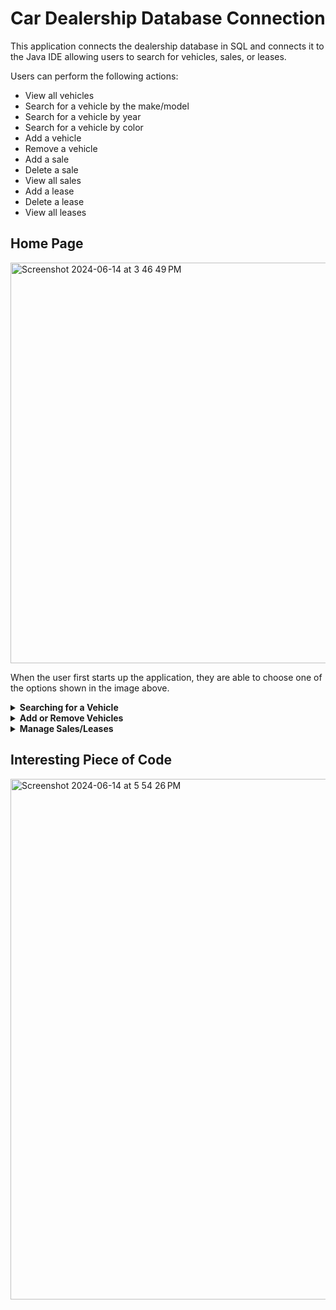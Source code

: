 # Car Dealership Database Connection

This application connects the dealership database in SQL and connects it to the Java IDE allowing users to search for vehicles, sales, or leases. 

Users can perform the following actions:
  - View all vehicles
  - Search for a vehicle by the make/model
  - Search for a vehicle by year
  - Search for a vehicle by color
  - Add a vehicle
  - Remove a vehicle
  - Add a sale
  - Delete a sale
  - View all sales
  - Add a lease
  - Delete a lease
  - View all leases


## Home Page
<img width="641" alt="Screenshot 2024-06-14 at 3 46 49 PM" src="https://github.com/hibbaafzal/WorkshopEight_CarDealershipDatabaseConnect/assets/166542360/c6dddc0b-9476-4fbf-a73b-3609ca61ffa2">

When the user first starts up the application, they are able to choose one of the options shown in the image above. 

<details> 
  
  **<summary> Searching for a Vehicle </summary>**
  
  ### All Vehicles

  <img width="907" alt="Screenshot 2024-06-14 at 3 50 27 PM" src="https://github.com/hibbaafzal/WorkshopEight_CarDealershipDatabaseConnect/assets/166542360/30152fba-c8c0-4325-abbd-ac811724ac78">

### Search by Make/Model
<img width="638" alt="Screenshot 2024-06-14 at 3 53 21 PM" src="https://github.com/hibbaafzal/WorkshopEight_CarDealershipDatabaseConnect/assets/166542360/85c0791a-017b-4978-bca3-1472c6d315c7">

### Search by Year
<img width="824" alt="Screenshot 2024-06-14 at 4 36 10 PM" src="https://github.com/hibbaafzal/WorkshopEight_CarDealershipDatabaseConnect/assets/166542360/05789101-5335-4d67-8cfd-b4620760ed31">

### Search by Color
<img width="932" alt="Screenshot 2024-06-14 at 4 48 38 PM" src="https://github.com/hibbaafzal/WorkshopEight_CarDealershipDatabaseConnect/assets/166542360/e26c81a3-a844-4956-8de7-f8f2b0931ecc">


  
</details>



<details>
  
 **<summary> Add or Remove Vehicles </summary>**

 ### Adding a vehicle
 
<img width="797" alt="Screenshot 2024-06-14 at 4 50 59 PM" src="https://github.com/hibbaafzal/WorkshopEight_CarDealershipDatabaseConnect/assets/166542360/e8be3d0d-089b-4cbb-9b42-7eb10d395bc5">

The added vehicle then is added to the database, as shown below.


<img width="444" alt="Screenshot 2024-06-14 at 4 51 55 PM" src="https://github.com/hibbaafzal/WorkshopEight_CarDealershipDatabaseConnect/assets/166542360/652f1105-2b97-4cbb-8f76-e5e5bf322572">

### Removing a Vehicle
<img width="791" alt="Screenshot 2024-06-14 at 4 52 24 PM" src="https://github.com/hibbaafzal/WorkshopEight_CarDealershipDatabaseConnect/assets/166542360/db61289e-4cd8-4a15-8a2e-8ad59a6cce50">


The vehicle is then removed from the database as shown below.

<img width="773" alt="Screenshot 2024-06-14 at 4 53 24 PM" src="https://github.com/hibbaafzal/WorkshopEight_CarDealershipDatabaseConnect/assets/166542360/69303859-0202-447d-bdcf-9221e9df2b8c">

If we run the query to search for a vehicle that has been removed, it will not show up. 
<img width="818" alt="Screenshot 2024-06-14 at 4 54 22 PM" src="https://github.com/hibbaafzal/WorkshopEight_CarDealershipDatabaseConnect/assets/166542360/7a7881a9-0d1c-443d-bdb3-684a3a82b1db">


</details>




<details>
  
 **<summary> Manage Sales/Leases </summary>**

### Adding a Sale
<img width="602" alt="Screenshot 2024-06-14 at 4 55 41 PM" src="https://github.com/hibbaafzal/WorkshopEight_CarDealershipDatabaseConnect/assets/166542360/bf006403-e775-41b5-82b3-695f966d0568">


### Deleting a Sale
<img width="766" alt="Screenshot 2024-06-14 at 5 23 14 PM" src="https://github.com/hibbaafzal/WorkshopEight_CarDealershipDatabaseConnect/assets/166542360/e632d0b2-4af3-4fc0-be62-95ec4b452e84">


When the query is ran, the deleted sale is no longer in the database. 

<img width="587" alt="Screenshot 2024-06-14 at 5 40 49 PM" src="https://github.com/hibbaafzal/WorkshopEight_CarDealershipDatabaseConnect/assets/166542360/3947c01a-2717-4eb5-be5e-74e18977c488">


### View all Sales

<img width="803" alt="Screenshot 2024-06-14 at 5 03 22 PM" src="https://github.com/hibbaafzal/WorkshopEight_CarDealershipDatabaseConnect/assets/166542360/8385b1b6-c716-45a8-a0cb-b9cba000660f">


### Add a Lease
<img width="595" alt="Screenshot 2024-06-14 at 5 11 42 PM" src="https://github.com/hibbaafzal/WorkshopEight_CarDealershipDatabaseConnect/assets/166542360/aabd0e17-f431-4ae5-8f27-ad7d62bc322c">


### Delete a Lease
<img width="635" alt="Screenshot 2024-06-14 at 5 12 34 PM" src="https://github.com/hibbaafzal/WorkshopEight_CarDealershipDatabaseConnect/assets/166542360/ec4527e9-76bd-41f9-83d2-f7573548d184">

If we run the query, to search for the deleted lease, it will not be found as shown below. 

<img width="834" alt="Screenshot 2024-06-14 at 5 13 05 PM" src="https://github.com/hibbaafzal/WorkshopEight_CarDealershipDatabaseConnect/assets/166542360/74025839-ea0c-4ac2-8c94-110ffede5c3a">

### View all Leases
<img width="1114" alt="Screenshot 2024-06-14 at 5 07 48 PM" src="https://github.com/hibbaafzal/WorkshopEight_CarDealershipDatabaseConnect/assets/166542360/eb55d81f-b957-4387-89b3-8512d434df02">


</details>


## Interesting Piece of Code

<img width="833" alt="Screenshot 2024-06-14 at 5 54 26 PM" src="https://github.com/hibbaafzal/WorkshopEight_CarDealershipDatabaseConnect/assets/166542360/9cf9d268-e903-4374-b609-bbe06a73729f">

 
